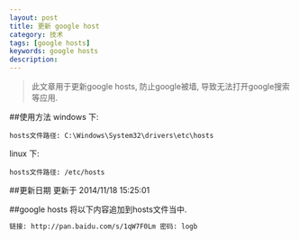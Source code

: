 ```yaml
---
layout: post
title: 更新 google host
category: 技术
tags: [google hosts]
keywords: google hosts
description: 
---
```

> 此文章用于更新google hosts, 防止google被墙, 导致无法打开google搜索等应用.

##使用方法
windows 下:

	hosts文件路径: C:\Windows\System32\drivers\etc\hosts
	
linux 下:

	hosts文件路径: /etc/hosts

##更新日期
更新于 2014/11/18 15:25:01

##google hosts
将以下内容追加到hosts文件当中.

```bash
链接: http://pan.baidu.com/s/1qW7F0Lm 密码: logb
```
